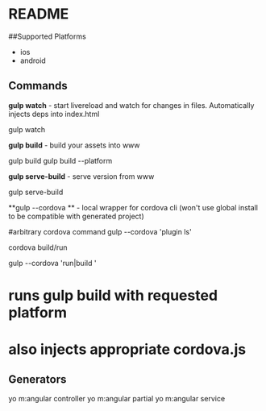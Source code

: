 # README

##Supported Platforms
- ios
- android

## Commands
**gulp watch** - start livereload and watch for changes in files. Automatically injects deps into index.html

  gulp watch

**gulp build** - build your assets into www
  
  gulp build
  gulp build --platform <platform>

**gulp serve-build** - serve version from www

  gulp serve-build

**gulp --cordova ** - local wrapper for cordova cli (won't use global install to be compatible with generated project)
  
  #arbitrary cordova command
  gulp --cordova 'plugin ls'

cordova build/run
  
  gulp --cordova 'run|build <platform>' 
  # runs gulp build with requested platform
  # also injects appropriate cordova.js

## Generators

  yo m:angular controller <name>
  yo m:angular partial <name>
  yo m:angular service <name>

